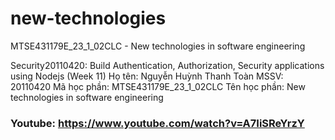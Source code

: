 # new-technologies

MTSE431179E_23_1_02CLC - New technologies in software engineering

Security20110420: Build Authentication, Authorization, Security applications using Nodejs (Week 11)
Họ tên: Nguyễn Huỳnh Thanh Toàn
MSSV: 20110420
Mã học phần: MTSE431179E_23_1_02CLC
Tên học phần: New technologies in software engineering

### Youtube: https://www.youtube.com/watch?v=A7IiSReYrzY
